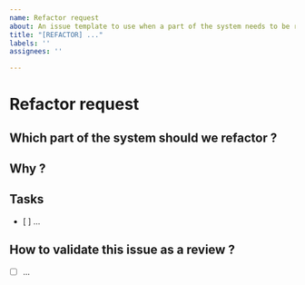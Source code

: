 ```yaml
---
name: Refactor request
about: An issue template to use when a part of the system needs to be refactored.
title: "[REFACTOR] ..."
labels: ''
assignees: ''

---
```


# Refactor request

## Which part of the system should we refactor ?

## Why ?

## Tasks
- [ ] ...

## How to validate this issue as a review ?
- [ ] ...
